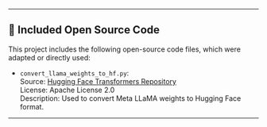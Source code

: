 
---

## 📄 Included Open Source Code

This project includes the following open-source code files, which were adapted or directly used:

- `convert_llama_weights_to_hf.py`:  
  Source: [Hugging Face Transformers Repository](https://github.com/huggingface/transformers)  
  License: Apache License 2.0  
  Description: Used to convert Meta LLaMA weights to Hugging Face format.

---
